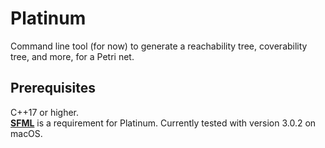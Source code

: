 # Platinum

Command line tool (for now) to generate a reachability tree, coverability tree, and more, for a Petri net.

## Prerequisites

C++17 or higher.  
**[SFML](https://www.sfml-dev.org/)** is a requirement for Platinum. Currently tested with version 3.0.2 on macOS.
